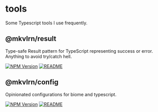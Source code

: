 # tools

Some Typescript tools I use frequently.

## @mkvlrn/result

Type-safe Result pattern for TypeScript representing success or error. Anything to avoid try/catch hell.

[![NPM Version](https://img.shields.io/npm/v/%40mkvlrn%2Fresult?logo=npm)](https://www.npmjs.com/package/@mkvlrn/result) [![README](https://img.shields.io/badge/readme-white?style=flat&logo=ReadMe)](./packages/result/README.md)

## @mkvlrn/config

Opinionated configurations for biome and typescript.

[![NPM Version](https://img.shields.io/npm/v/%40mkvlrn%2Fconfig?logo=npm)](https://www.npmjs.com/package/@mkvlrn/config) [![README](https://img.shields.io/badge/readme-white?style=flat&logo=ReadMe)](./packages/config/README.md)
